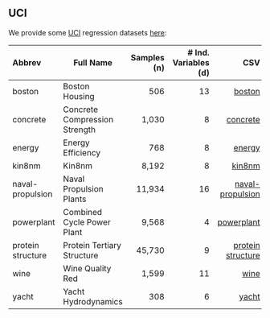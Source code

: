 UCI
-----

We provide some [UCI](https://archive.ics.uci.edu/ml/index.php) regression datasets [here](uci):

Abbrev | Full Name | Samples (n) | # Ind. Variables (d) | CSV | Source / Description
:-- | --- | --: | --: | --: | --: 
boston | Boston Housing | 506 | 13 | [boston](uci/boston.csv) | [uci-ml](https://archive.ics.uci.edu/ml/machine-learning-databases/housing/)
concrete | Concrete Compression Strength | 1,030 | 8 | [concrete](uci/concrete.csv) | [uci-ml](https://archive.ics.uci.edu/ml/datasets/concrete+compressive+strength)
energy | Energy Efficiency | 768 | 8 | [energy](uci/energy.csv) | [uci-ml](https://archive.ics.uci.edu/ml/datasets/energy+efficiency)
kin8nm | Kin8nm | 8,192 | 8 | [kin8nm](uci/kin8nm.csv) | [openml](https://www.openml.org/d/189)
naval-propulsion | Naval Propulsion Plants |11,934 | 16 | [naval-propulsion](uci/naval-propulsion.csv) | [uci-ml](http://archive.ics.uci.edu/ml/datasets/condition+based+maintenance+of+naval+propulsion+plants)
powerplant | Combined Cycle Power Plant | 9,568 | 4 | [powerplant](uci/power-plant.csv) | [uci-ml](https://archive.ics.uci.edu/ml/datasets/combined+cycle+power+plant)
protein structure | Protein Tertiary Structure | 45,730 | 9 | [protein structure](uci/protein-structure.csv) | [uci-ml](https://archive.ics.uci.edu/ml/datasets/Physicochemical+Properties+of+Protein+Tertiary+Structure)
wine | Wine Quality Red | 1,599 | 11 | [wine](uci/wine.csv) | [uci-ml](https://archive.ics.uci.edu/ml/datasets/wine+quality)
yacht | Yacht Hydrodynamics | 308 | 6 | [yacht](uci/yacht.csv) | [uci-ml](https://archive.ics.uci.edu/ml/datasets/yacht+hydrodynamics)
      
      
